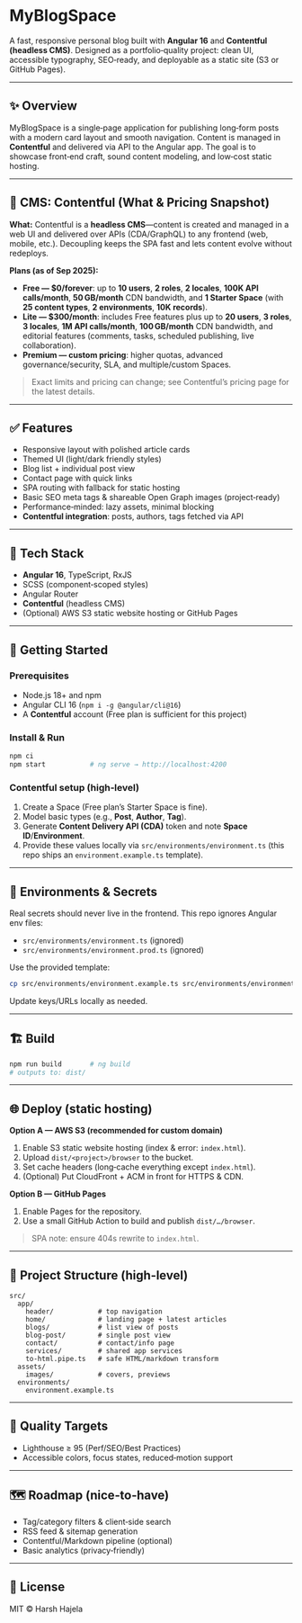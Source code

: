 # MyBlogSpace

A fast, responsive personal blog built with **Angular 16** and **Contentful (headless CMS)**. Designed as a portfolio‑quality project: clean UI, accessible typography, SEO‑ready, and deployable as a static site (S3 or GitHub Pages).

---

## ✨ Overview
MyBlogSpace is a single‑page application for publishing long‑form posts with a modern card layout and smooth navigation. Content is managed in **Contentful** and delivered via API to the Angular app. The goal is to showcase front‑end craft, sound content modeling, and low‑cost static hosting.

---

## 🧩 CMS: Contentful (What & Pricing Snapshot)
**What:** Contentful is a **headless CMS**—content is created and managed in a web UI and delivered over APIs (CDA/GraphQL) to any frontend (web, mobile, etc.). Decoupling keeps the SPA fast and lets content evolve without redeploys.

**Plans (as of Sep 2025):**
- **Free — $0/forever**: up to **10 users**, **2 roles**, **2 locales**, **100K API calls/month**, **50 GB/month** CDN bandwidth, and **1 Starter Space** (with **25 content types**, **2 environments**, **10K records**).
- **Lite — $300/month**: includes Free features plus up to **20 users**, **3 roles**, **3 locales**, **1M API calls/month**, **100 GB/month** CDN bandwidth, and editorial features (comments, tasks, scheduled publishing, live collaboration).
- **Premium — custom pricing**: higher quotas, advanced governance/security, SLA, and multiple/custom Spaces.

> Exact limits and pricing can change; see Contentful’s pricing page for the latest details.

---

## ✅ Features
- Responsive layout with polished article cards
- Themed UI (light/dark friendly styles)
- Blog list + individual post view
- Contact page with quick links
- SPA routing with fallback for static hosting
- Basic SEO meta tags & shareable Open Graph images (project‑ready)
- Performance‑minded: lazy assets, minimal blocking
- **Contentful integration**: posts, authors, tags fetched via API

---

## 🧰 Tech Stack
- **Angular 16**, TypeScript, RxJS
- SCSS (component‑scoped styles)
- Angular Router
- **Contentful** (headless CMS)
- (Optional) AWS S3 static website hosting or GitHub Pages

---

## 🚀 Getting Started

### Prerequisites
- Node.js 18+ and npm
- Angular CLI 16 (`npm i -g @angular/cli@16`)
- A **Contentful** account (Free plan is sufficient for this project)

### Install & Run
```bash
npm ci
npm start           # ng serve → http://localhost:4200
```

### Contentful setup (high‑level)
1) Create a Space (Free plan’s Starter Space is fine).  
2) Model basic types (e.g., **Post**, **Author**, **Tag**).  
3) Generate **Content Delivery API (CDA)** token and note **Space ID**/**Environment**.  
4) Provide these values locally via `src/environments/environment.ts` (this repo ships an `environment.example.ts` template).

---

## 🔐 Environments & Secrets
Real secrets should never live in the frontend. This repo ignores Angular env files:

- `src/environments/environment.ts` (ignored)
- `src/environments/environment.prod.ts` (ignored)

Use the provided template:
```bash
cp src/environments/environment.example.ts src/environments/environment.ts
```
Update keys/URLs locally as needed.

---

## 🏗️ Build
```bash
npm run build       # ng build
# outputs to: dist/
```

---

## 🌐 Deploy (static hosting)

**Option A — AWS S3 (recommended for custom domain)**
1. Enable S3 static website hosting (index & error: `index.html`).
2. Upload `dist/<project>/browser` to the bucket.
3. Set cache headers (long‑cache everything except `index.html`).
4. (Optional) Put CloudFront + ACM in front for HTTPS & CDN.

**Option B — GitHub Pages**
1. Enable Pages for the repository.
2. Use a small GitHub Action to build and publish `dist/…/browser`.

> SPA note: ensure 404s rewrite to `index.html`.

---

## 📁 Project Structure (high‑level)
```
src/
  app/
    header/           # top navigation
    home/             # landing page + latest articles
    blogs/            # list view of posts
    blog-post/        # single post view
    contact/          # contact/info page
    services/         # shared app services
    to-html.pipe.ts   # safe HTML/markdown transform
  assets/
    images/           # covers, previews
  environments/
    environment.example.ts
```

---

## 🧪 Quality Targets
- Lighthouse ≥ 95 (Perf/SEO/Best Practices)
- Accessible colors, focus states, reduced‑motion support

---

## 🗺️ Roadmap (nice‑to‑have)
- Tag/category filters & client‑side search
- RSS feed & sitemap generation
- Contentful/Markdown pipeline (optional)
- Basic analytics (privacy‑friendly)

---

## 📝 License
MIT © Harsh Hajela